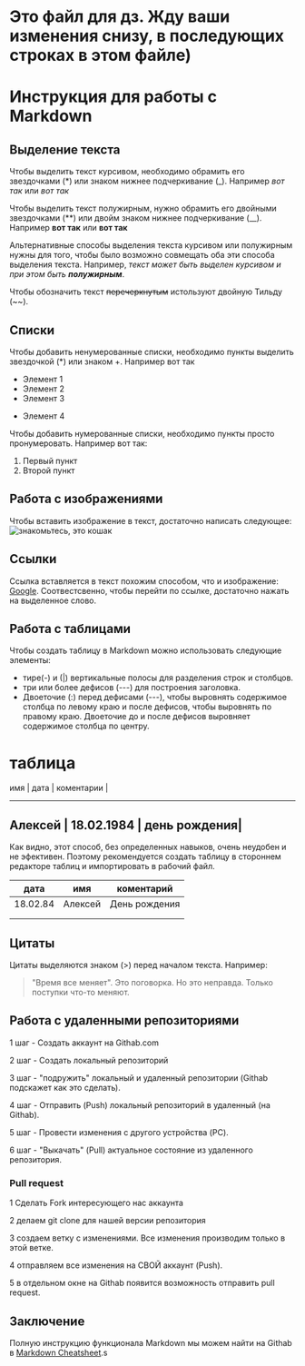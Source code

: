 # Это файл для дз. Жду ваши изменения снизу, в последующих строках в этом файле)

# Инструкция для работы с Markdown

## Выделение текста

Чтобы выделить текст курсивом, необходимо обрамить его звездочками (*) или знаком нижнее подчеркивание (_). Например *вот так* или _вот так_

Чтобы выделить текст полужирным, нужно обрамить его двойными звездочками (**) или двойм знаком нижнее подчеркивание (__). Например **вот так** или __вот так__

Альтернативные способы выделения текста курсивом или полужирным нужны для того, чтобы было возможно совмещать оба эти способа выделения текста. Например, _текст может быть выделен  курсивом и при этом быть **полужирным**_.

Чтобы обозначить текст ~~перечеркнутым~~ истользуют двойную Тильду (~~).

## Списки

Чтобы добавить ненумерованные списки, необходимо пункты выделить звездочкой (*) или знаком +. Например вот так
* Элемент 1
* Элемент 2
* Элемент 3
+ Элемент 4

Чтобы добавить нумерованные списки, необходимо пункты просто пронумеровать. Например вот так:
1. Первый пункт
2. Второй пункт
## Работа с изображениями

Чтобы вставить изображение в текст, достаточно написать следующее:
![знакомьтесь, это кошак](кошак.jpg)

## Ссылки

Ссылка вставляется в текст похожим способом, что и изображение: [Google](https://google.com).
Соотвестсвенно, чтобы перейти по ссылке, достаточно нажать на выделенное слово.

## Работа с таблицами

Чтобы создать таблицу в Markdown можно использовать следующие элементы:
* тире(-) и (|) вертикальные полосы для разделения строк и столбцов.
* три или более дефисов (---) для построения заголовка.
* Двоеточие (:) перед дефисами (---), чтобы выровнять содержимое столбца по левому краю и после дефисов, чтобы выровнять по правому краю.
Двоеточие до и после дефисов выровняет содержимое столбца по центру.
# таблица

имя     |    дата    | коментарии   |

-------------------------------------
Алексей | 18.02.1984 | день рождения|
-------------------------------------
Как  видно, этот способ, без определенных навыков, очень неудобен и не эфективен.
Поэтому рекомендуется создать таблицу в стороннем редакторе таблиц и импортировать в рабочий файл.

|   дата   |   имя   |   коментарий  |
|:--------:|:-------:|:-------------:|
| 18.02.84 | Алексей | День рождения |
|          |         |               |
|          |         |               |

## Цитаты

Цитаты выделяются знаком (>) перед началом текста.
Например:
>"Время все меняет". Это поговорка. Но это неправда. Только поступки что-то меняют.

## Работа с удаленными репозиториями

1 шаг - Создать аккаунт на Githab.com

2 шаг - Создать локальный репозиторий

3 шаг - "подружить" локальный и удаленный репозитории (Githab подскажет как это сделать).

4 шаг - Отправить (Push) локальный репозиторий в удаленный (на Githab).

5 шаг - Провести изменения с другого устройства (PC).

6 шаг - "Выкачать" (Pull) актуальное состояние из удаленного репозитория.

### Pull request
1 Сделать Fork интересующего нас аккаунта

2 делаем git clone для нашей версии репозитория

3 создаем ветку с изменениями.
Все изменения производим только в этой ветке.

4 отправляем все изменения на СВОЙ аккаунт (Push).

5 в отдельном окне на Githab появится возможность отправить pull request.


## Заключение
Полную инструкцию функционала Markdown мы можем найти на Githab в [Markdown Cheatsheet](https://github.com/adam-p/markdown-here/wiki/Markdown-Cheatsheet?ysclid=ln1pxo64la145980007).s